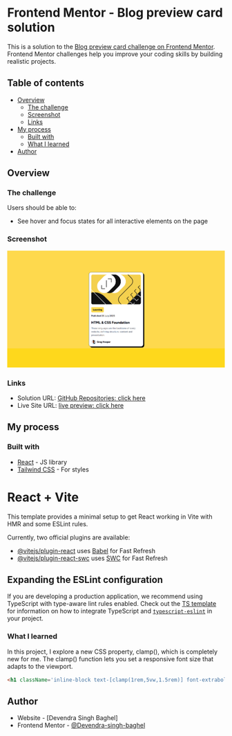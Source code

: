 # Frontend Mentor - Blog preview card solution

This is a solution to the [Blog preview card challenge on Frontend Mentor](https://www.frontendmentor.io/challenges/blog-preview-card-ckPaj01IcS). Frontend Mentor challenges help you improve your coding skills by building realistic projects. 

## Table of contents

- [Overview](#overview)
  - [The challenge](#the-challenge)
  - [Screenshot](#screenshot)
  - [Links](#links)
- [My process](#my-process)
  - [Built with](#built-with)
  - [What I learned](#what-i-learned)
- [Author](#author)


## Overview

### The challenge

Users should be able to:

- See hover and focus states for all interactive elements on the page

### Screenshot

![Screenshot](./screenshot.png)



### Links

- Solution URL: [GitHub Repositories: click here](https://github.com/Devendra-singh-baghel/blog-preview-card)
- Live Site URL: [live preview: click here](https://devendra-singh-baghel.github.io/blog-preview-card/)

## My process

### Built with

- [React](https://reactjs.org/) - JS library
- [Tailwind CSS](https://tailwindcss.com/) - For styles

# React + Vite

This template provides a minimal setup to get React working in Vite with HMR and some ESLint rules.

Currently, two official plugins are available:

- [@vitejs/plugin-react](https://github.com/vitejs/vite-plugin-react/blob/main/packages/plugin-react) uses [Babel](https://babeljs.io/) for Fast Refresh
- [@vitejs/plugin-react-swc](https://github.com/vitejs/vite-plugin-react/blob/main/packages/plugin-react-swc) uses [SWC](https://swc.rs/) for Fast Refresh

## Expanding the ESLint configuration

If you are developing a production application, we recommend using TypeScript with type-aware lint rules enabled. Check out the [TS template](https://github.com/vitejs/vite/tree/main/packages/create-vite/template-react-ts) for information on how to integrate TypeScript and [`typescript-eslint`](https://typescript-eslint.io) in your project.


### What I learned

In this project, I explore a new CSS property, clamp(), which is completely new for me.
The clamp() function lets you set a responsive font size that adapts to the viewport.

```html
<h1 className='inline-block text-[clamp(1rem,5vw,1.5rem)] font-extrabold text-gray-950 hover:text-yellow-400/70 duration-300 cursor-pointer'>HTML & CSS Foundation</h1>
```


## Author

- Website - [Devendra Singh Baghel]
- Frontend Mentor - [@Devendra-singh-baghel](https://www.frontendmentor.io/profile/@Devendra-singh-baghel)

